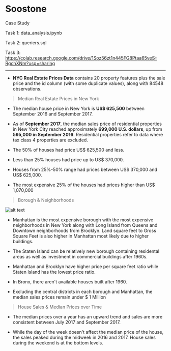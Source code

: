 # Soostone
Case Study

Task 1: data_analysis.ipynb

Task 2: queriers.sql

Task 3: https://colab.research.google.com/drive/1Soz56zt1n445FG8Ptaa65veS-RgchXNm?usp=sharing

--------

- **NYC Real Estate Prices Data** contains 20 property features plus the sale price and the id column (with some duplicate values), along with 84548 observations.

> Median Real Estate Prices in New York

- The median house price in New York is **US$ 625,500** between September 2016 and September 2017.

- As of **September 2017**, the median sales price of residential properties in New York City reached approximately **699,000 U.S. dollars**, up from **595,000 in September 2016**. Residential properties refer to data where tax class 4 properties are excluded.

- The 50% of houses had price US$ 625,500 and less. 

- Less than 25% houses had price up to US$ 370,000.

- Houses from 25%-50% range had prices between US$ 370,000 and US$ 625,000.

- The most expensive 25% of the houses had prices higher than US$ 1,070,000

> Borough & Neighborhoods

![alt text](https://github.com/ZehraK/Soostone/blob/main/Images/borough_pricegroup.png?raw=true)

- Manhattan is the most expensive borough with the most expensive neighborhoods in New York along with Long Island from Queens and Downtown neighborhoods from Brooklyn. Land square feet to Gross Square Feet is also higher in Manhattan most likely due to higher buildings. 

- The Staten Island can be relatively new borough containing residental areas as well as investment in commercial buildings after 1960s. 

- Manhattan and Brooklyn have higher price per square feet ratio while Staten Island has the lowest price ratio.

- In Bronx, there aren't available houses built after 1960.

- Excluding the central districts in each borough and Manhattan, the median sales prices remain under $ 1 Million 

> House Sales & Median Prices over Time

- The median prices over a year has an upward trend and sales are more consistent between July 2017 and September 2017.

- While the day of the week doesn't affect the  median price of the house, the sales peaked during the midweek in 2016 and 2017. House sales during the weekend is at the bottom levels. 
